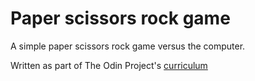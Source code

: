 # Paper scissors rock game

A simple paper scissors rock game versus the computer.

Written as part of The Odin Project's [curriculum](https://www.theodinproject.com/lessons/rock-paper-scissors)
